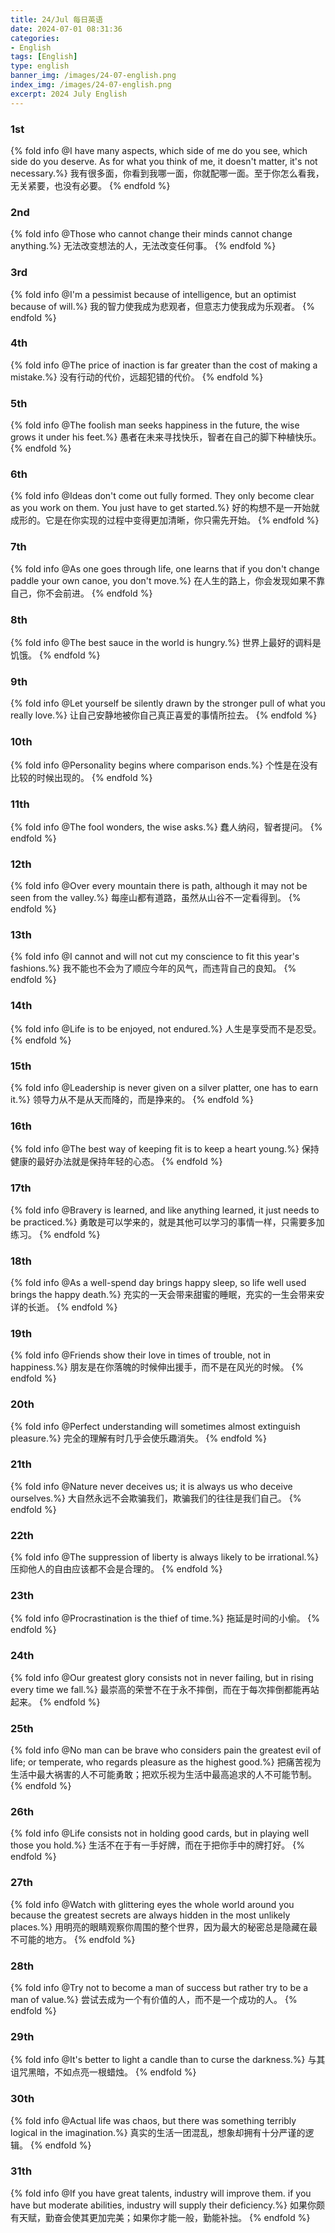 ```yaml
---
title: 24/Jul 每日英语
date: 2024-07-01 08:31:36
categories:
- English
tags: [English]
type: english
banner_img: /images/24-07-english.png
index_img: /images/24-07-english.png
excerpt: 2024 July English
---
```


### 1st
{% fold info @I have many aspects, which side of me do you see, which side do you deserve. As for what you think of me, it doesn't matter, it's not necessary.%}
我有很多面，你看到我哪一面，你就配哪一面。至于你怎么看我，无关紧要，也没有必要。
{% endfold %}

### 2nd
{% fold info @Those who cannot change their minds cannot change anything.%}
无法改变想法的人，无法改变任何事。
{% endfold %}

### 3rd
{% fold info @I'm a pessimist because of intelligence, but an optimist because of will.%}
我的智力使我成为悲观者，但意志力使我成为乐观者。
{% endfold %}

### 4th
{% fold info @The price of inaction is far greater than the cost of making a mistake.%}
没有行动的代价，远超犯错的代价。
{% endfold %}

### 5th
{% fold info @The foolish man seeks happiness in the future, the wise grows it under his feet.%}
愚者在未来寻找快乐，智者在自己的脚下种植快乐。
{% endfold %}

### 6th
{% fold info @Ideas don't come out fully formed. They only become clear as you work on them. You just have to get started.%}
好的构想不是一开始就成形的。它是在你实现的过程中变得更加清晰，你只需先开始。
{% endfold %}

### 7th
{% fold info @As one goes through life, one learns that if you don't change paddle your own canoe, you don't move.%}
在人生的路上，你会发现如果不靠自己，你不会前进。
{% endfold %}

### 8th
{% fold info @The best sauce in the world is hungry.%}
世界上最好的调料是饥饿。
{% endfold %}

### 9th
{% fold info @Let yourself be silently drawn by the stronger pull of what you really love.%}
让自己安静地被你自己真正喜爱的事情所拉去。
{% endfold %}

### 10th
{% fold info @Personality begins where comparison ends.%}
个性是在没有比较的时候出现的。
{% endfold %}

### 11th
{% fold info @The fool wonders, the wise asks.%}
蠢人纳闷，智者提问。
{% endfold %}

### 12th
{% fold info @Over every mountain there is path, although it may not be seen from the valley.%}
每座山都有道路，虽然从山谷不一定看得到。
{% endfold %}

### 13th
{% fold info @I cannot and will not cut my conscience to fit this year's fashions.%}
我不能也不会为了顺应今年的风气，而违背自己的良知。
{% endfold %}

### 14th
{% fold info @Life is to be enjoyed, not endured.%}
人生是享受而不是忍受。
{% endfold %}

### 15th
{% fold info @Leadership is never given on a silver platter, one has to earn it.%}
领导力从不是从天而降的，而是挣来的。
{% endfold %}

### 16th
{% fold info @The best way of keeping fit is to keep a heart young.%}
保持健康的最好办法就是保持年轻的心态。
{% endfold %}

### 17th
{% fold info @Bravery is learned, and like anything learned, it just needs to be practiced.%}
勇敢是可以学来的，就是其他可以学习的事情一样，只需要多加练习。
{% endfold %}

### 18th
{% fold info @As a well-spend day brings happy sleep, so life well used brings the happy death.%}
充实的一天会带来甜蜜的睡眠，充实的一生会带来安详的长逝。
{% endfold %}

### 19th
{% fold info @Friends show their love in times of trouble, not in happiness.%}
朋友是在你落魄的时候伸出援手，而不是在风光的时候。
{% endfold %}

### 20th
{% fold info @Perfect understanding will sometimes almost extinguish pleasure.%}
完全的理解有时几乎会使乐趣消失。
{% endfold %}

### 21th
{% fold info @Nature never deceives us; it is always us who deceive ourselves.%}
大自然永远不会欺骗我们，欺骗我们的往往是我们自己。
{% endfold %}

### 22th
{% fold info @The suppression of liberty is always likely to be irrational.%}
压抑他人的自由应该都不会是合理的。
{% endfold %}

### 23th
{% fold info @Procrastination is the thief of time.%}
拖延是时间的小偷。
{% endfold %}

### 24th
{% fold info @Our greatest glory consists not in never failing, but in rising every time we fall.%}
最崇高的荣誉不在于永不摔倒，而在于每次摔倒都能再站起来。
{% endfold %}

### 25th
{% fold info @No man can be brave who considers pain the greatest evil of life; or temperate, who regards pleasure as the highest good.%}
把痛苦视为生活中最大祸害的人不可能勇敢；把欢乐视为生活中最高追求的人不可能节制。
{% endfold %}

### 26th
{% fold info @Life consists not in holding good cards, but in playing well those you hold.%}
生活不在于有一手好牌，而在于把你手中的牌打好。
{% endfold %}

### 27th
{% fold info @Watch with glittering eyes the whole world around you because the greatest secrets are always hidden in the most unlikely places.%}
用明亮的眼睛观察你周围的整个世界，因为最大的秘密总是隐藏在最不可能的地方。
{% endfold %}

### 28th
{% fold info @Try not to become a man of success but rather try to be a man of value.%}
尝试去成为一个有价值的人，而不是一个成功的人。
{% endfold %}

### 29th
{% fold info @It's better to light a candle than to curse the darkness.%}
与其诅咒黑暗，不如点亮一根蜡烛。
{% endfold %}

### 30th
{% fold info @Actual life was chaos, but there was something terribly logical in the imagination.%}
真实的生活一团混乱，想象却拥有十分严谨的逻辑。
{% endfold %}

### 31th
{% fold info @If you have great talents, industry will improve them. if you have but moderate abilities, industry will supply their deficiency.%}
如果你颇有天赋，勤奋会使其更加完美；如果你才能一般，勤能补拙。
{% endfold %}




